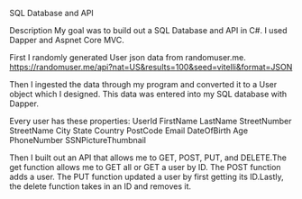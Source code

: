 SQL Database and API

Description
My goal was to build out a SQL Database and API in C#. I used Dapper and Aspnet Core MVC.

First I randomly generated User json data from randomuser.me.
https://randomuser.me/api?nat=US&results=100&seed=vitelli&format=JSON

Then I ingested the data through my program and converted it to a User object which I designed. This data was entered into my SQL database with Dapper.

Every user has these properties:
UserId
FirstName
LastName
StreetNumber
StreetName
City
State
Country
PostCode
Email
DateOfBirth
Age
PhoneNumber
SSNPictureThumbnail


Then I built out an API that allows me to GET, POST, PUT, and DELETE.The get function allows me to GET all or GET a user by ID. 
The POST function adds a user. The PUT function updated a user by first getting its ID.Lastly, the delete function takes in an ID and removes it.

